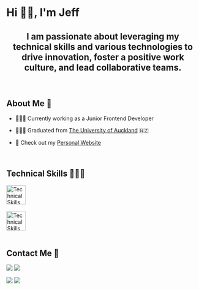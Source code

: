 <h1 align="left">Hi 👋🏻, I'm Jeff</h1>
<h3 align="center" style="font-size: 1.4rem;">I am passionate about leveraging my technical skills and various technologies to drive innovation, foster a positive work culture, and lead collaborative teams.</h3>

<br />

## About Me 📝

- 🧑🏻‍💻 Currently working as a Junior Frontend Developer

- 👨🏻‍🎓 Graduated from [The University of Auckland](https://www.auckland.ac.nz/en/study/study-options/find-a-study-option/information-technology-management/undergraduate/bsc-info-management-from-2019.html) 🇳🇿

- 👀 Check out my [Personal Website](https://jeff-hwang.netlify.app)

<br />

## Technical Skills 🧑🏻‍💻

<img align="left" alt="Technical Skills" height="50px" src="https://skillicons.dev/icons?i=angular,react,typescript,js,nextjs,scss,tailwindcss,styledcomponents,mongodb,nodejs,git,figma" />

<!-- <img align="left" alt="React/React Native" height="50px" src="https://cdn.svgporn.com/logos/react.svg" />
<img align="left" alt="Javascript" height="50px" src="https://cdn.svgporn.com/logos/javascript.svg" />
<img align="left" alt="Typescript" height="50px" src="https://cdn.svgporn.com/logos/typescript-icon.svg" />
<img align="left" alt="NextJS" height="50px" src="https://cdn.svgporn.com/logos/nextjs-icon.svg" />
<img align="left" alt="tailwindcss" height="50px" src="https://cdn.svgporn.com/logos/tailwindcss-icon.svg" />
<img align="left" alt="styled-components" height="50px" src="https://styled-components.com/atom.png" />
<img align="left" alt="html5" height="50px" src="https://cdn.svgporn.com/logos/html-5.svg" />
<img align="left" alt="css3" height="50px" src="https://cdn.svgporn.com/logos/css-3.svg" />
<img align="left" alt="nodejs" height="50px" src="https://cdn.svgporn.com/logos/nodejs.svg" />
<img align="left" alt="mongodb" height="50px" src="https://cdn.svgporn.com/logos/mongodb-icon.svg" />
<img align="left" alt="Git" height="50px" src="https://cdn.svgporn.com/logos/git-icon.svg" /> -->

<br />
<br />
<br />
<br />

<img align="left" alt="Technical Skills" height="50px" src="https://skillicons.dev/icons?i=python,cs,java" />

<!-- <img align="left" alt="Python" height="50px" src="https://cdn.svgporn.com/logos/python.svg" />
<img align="left" alt="C#" height="50px" src="https://cdn.svgporn.com/logos/c-sharp.svg" />
<img align="left" alt="Java" height="50px" src="https://cdn.svgporn.com/logos/java.svg" /> -->

<br />
<br />
<br />
<br />

<!-- <img align="left" alt="pandas" height="50px" src="https://cdn.svgporn.com/logos/pandas-icon.svg" /><img align="left" alt="numpy" height="50px" src="https://cdn.svgporn.com/logos/numpy.svg" /><img align="left" alt="r-lang" height="50px" src="https://cdn.svgporn.com/logos/r-lang.svg" /><img align="left" alt="tableau" height="50px" src="https://cdn.svgporn.com/logos/tableau-icon.svg" /><img align="left" alt="google-analytics" height="50px" src="https://cdn.svgporn.com/logos/google-analytics.svg" /> -->

<!-- <br />
<br />
<br /> -->

## Contact Me 📱

[<img src="https://img.shields.io/badge/website-000000?style=for-the-badge&logo=About.me&logoColor=white" />](https://jeff-hwang.netlify.app) [<img src="https://img.shields.io/badge/linkedin-%230077B5.svg?&style=for-the-badge&logo=linkedin&logoColor=white" />](https://www.linkedin.com/in/jeffhwa411/)

[<img src ="https://img.shields.io/badge/WhatsApp-25D366?style=for-the-badge&logo=whatsapp&logoColor=white">](https://api.whatsapp.com/send/?phone=642102252350&text&type=phone_number&app_absent=0) [<img src ="https://img.shields.io/badge/Email-myemail-%23.svg?&color=bl&style=for-the-badge&logo=&logoColor=white">](mailto:jeffhwa411@gmail.com)
